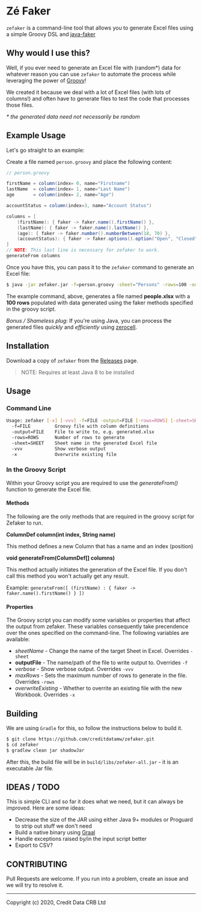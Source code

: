 Zé Faker
========

`zefaker` is a command-line tool that allows you to generate Excel files 
using a simple Groovy DSL and [java-faker](https://github.com/DiUS/java-faker)

## Why would I use this?

Well, if you ever need to generate an Excel file with (random*) data for whatever
reason you can use `zefaker` to automate the process while leveraging the power of
[Groovy](https://www.groovy-lang.org)!

We created it because we deal with a lot of Excel files (with lots of columns!) 
and often have to generate files to test the code that processes those files.

_* the generated data need not necessarily be random_

## Example Usage

Let's go straight to an example:

Create a file named `person.groovy` and place the following content:

```groovy
// person.groovy

firstName = column(index= 0, name="Firstname")
lastName  = column(index= 1, name="Last Name")
age       = column(index= 2, name="Age")

accountStatus = column(index=3, name="Account Status")

columns = [
    (firstName): { faker -> faker.name().firstName() },
    (lastName): { faker -> faker.name().lastName() },
    (age): { faker -> faker.number().numberBetween(18, 70) },
    (accountStatus): { faker -> faker.options().option("Open", "Closed") }
]
// NOTE: This last line is necessary for zefaker to work.
generateFrom columns
```

Once you have this, you can pass it to the `zefaker` command to generate an Excel file:

```sh
$ java -jar zefaker.jar -f=person.groovy -sheet="Persons" -rows=100 -output=people.xlsx
```

The example command, above, generates a file named **people.xlsx** with a **100 rows** populated
with data generated using the faker methods specified in the groovy script.

_Bonus / Shameless plug_: If you're using Java, you can process the generated files _quickly_ and 
_efficiently_ using [zerocell](https://github.com/creditdatamw/zerocell).

## Installation

Download a copy of `zefaker` from the [Releases](https://github.com/creditdatamw/zefaker/releases) page.

> NOTE: Requires at least Java 8 to be installed

## Usage

### Command Line

```sh
Usage: zefaker [-x] [-vvv] -f=FILE -output=FILE [-rows=ROWS] [-sheet=SHEET]
  -f=FILE         Groovy file with column definitions
  -output=FILE    File to write to, e.g. generated.xlsx
  -rows=ROWS      Number of rows to generate
  -sheet=SHEET    Sheet name in the generated Excel file
  -vvv            Show verbose output
  -x              Overwrite existing file
```

### In the Groovy Script

Within your Groovy script you are required to use the *generateFrom(<map>)* 
function to generate the Excel file.

#### Methods

The following are the only methods that are required in the groovy script for 
Zefaker to run. 

**ColumnDef column(int index, String name)**


This method defines a new Column that has a name and an index (position)

**void generateFrom(ColumnDef[] columns)**

This method actually initiates the generation of the Excel file. If you don't
call this method you won't actually get any result. 

Example: `generateFrom([ (firstName) : { faker -> faker.name().firstName() } ])`

#### Properties

The Groovy script you can modify some variables or properties that affect the 
output from zefaker. These variables consequently take precendence over the 
ones specified on the command-line. The following variables are available:

* *sheetName* - Change the name of the target Sheet in Excel. Overrides `-sheet`
* **outputFile** - The name/path of the file to write output to. Overrides `-f`
* *verbose* - Show verbose output. Overrides `-vvv`
* *maxRows* - Sets the maximum number of rows to generate in the file. Overrides `-rows`
* *overwriteExisting* - Whether to overrite an existing file with the new Workbook. Overrides `-x`

## Building

We are using `Gradle` for this, so follow the instructions below to build it.

```sh
$ git clone https://github.com/creditdatamw/zefaker.git
$ cd zefaker
$ gradlew clean jar shadowJar
```

After this, the build file will be in `build/libs/zefaker-all.jar` - it is an executable Jar file.

## IDEAS / TODO

This is simple CLI and so far it does what we need, but it can always be improved.
Here are some ideas:

- Decrease the size of the JAR using either Java 9+ modules or Proguard to strip out stuff we don't need
- Build a native binary using [Graal](https://www.graalvm.org/)
- Handle exceptions raised by/in the input script better
- Export to CSV?

## CONTRIBUTING

Pull Requests are welcome. If you run into a problem, create an issue and we will try to resolve it.

---

Copyright (c) 2020, Credit Data CRB Ltd